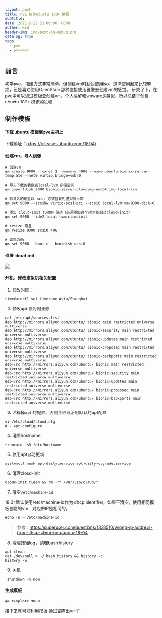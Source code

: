 ```yaml
---
layout: post
title: PVE 制作ubuntu 1804 模板
subtitle:
date: 2021-2-22 21:06:00 +0800
author: Ksd
header-img: img/post-bg-debug.png
catalog: true
tags:
  - pve
  - proxmox
---
```


## 前言

初学pve，搭建方式非常简单，但创建vm时默认使用iso，这样使用起来比较麻烦，还是喜欢使用OpenStack那种直接使用镜像去创建vm的感觉。 研究了下，在pve中可以通过模板去创建vm，个人理解和vmware是类似，所以总结了创建ubuntu 1804 模板的过程

## 制作模板

#### 下载 ubuntu 模板到pve主机上
  下载地址：https://releases.ubuntu.com/18.04/

#### 创建vm，导入镜像

```
# 创建vm
qm create 9000 --cores 2 --memory 4096 --name ubuntu-bionic-server-template --net0 virtio,bridge=vmbr0

# 导入下载的镜像到local-lvm 存储空间
qm importdisk 9000 bionic-server-cloudimg-amd64.img local-lvm

# 将导入的磁盘以 scsi 方式挂载到虚拟机上面
qm set 9000 --scsihw virtio-scsi-pci --scsi0 local-lvm:vm-9000-disk-0

# 添加 Cloud-Init CDROM 驱动（必须添加这个vm才能启动cloud-init）
qm set 9000 --ide2 local-lvm:cloudinit

# resize 磁盘
qm resize 9000 scsi0 40G

# 设置启动
qm set 9000 --boot c --bootdisk scsi0
```

####  设置 cloud-init 

![](https://tva1.sinaimg.cn/large/008eGmZEly1gnwf4ux214j31lm0lu0u2.jpg)

#### 开机，修改虚拟机相关配置

1. 修改时区：
  ```
  timedatectl set-timezone Asia/Shanghai
  ```

2. 修改apt 源为阿里源

  ```
  cat /etc/apt/sources.list
  deb http://mirrors.aliyun.com/ubuntu/ bionic main restricted universe multiverse
  deb http://mirrors.aliyun.com/ubuntu/ bionic-security main restricted universe multiverse
  deb http://mirrors.aliyun.com/ubuntu/ bionic-updates main restricted universe multiverse
  deb http://mirrors.aliyun.com/ubuntu/ bionic-proposed main restricted universe multiverse
  deb http://mirrors.aliyun.com/ubuntu/ bionic-backports main restricted universe multiverse
  deb-src http://mirrors.aliyun.com/ubuntu/ bionic main restricted universe multiverse
  deb-src http://mirrors.aliyun.com/ubuntu/ bionic-security main restricted universe multiverse
  deb-src http://mirrors.aliyun.com/ubuntu/ bionic-updates main restricted universe multiverse
  deb-src http://mirrors.aliyun.com/ubuntu/ bionic-proposed main restricted universe multiverse
  deb-src http://mirrors.aliyun.com/ubuntu/ bionic-backports main restricted universe multiverse
  ```

3. 注释掉apt 的配置，否则会继续沿用默认的apt配置

  ```
  vi /etc/cloud/cloud.cfg
  # - apt-configure
  ```

4. 清除hostname

  ```
  truncate -s0 /etc/hostname
  ```

5. 停用apt自动更新

  ```
  systemctl mask apt-daily.service apt-daily-upgrade.service
  ```

6. 清理cloud-init

```
cloud-init clean && rm -rf /var/lib/cloud/*
```

7. 清空`/etc/machine-id`

  18.04默认使用/etc/machine-id作为 dhcp identifier，如果不清空，使用相同模板创建的vm，对应的IP是相同的。

  ```
  echo -n > /etc/machine-id
  ```
  > 参考：https://superuser.com/questions/1338510/wrong-ip-address-from-dhcp-client-on-ubuntu-18-04

8. 清理残留log，清理bash history

  ```
  apt clean
  cat /dev/null > ~/.bash_history && history -c
  history -w
  ```

9. 关机

```
 shutdown -h now
```

#### 生成模板

```
qm template 9000
```

接下来就可以利用模板 通过克隆出vm了

